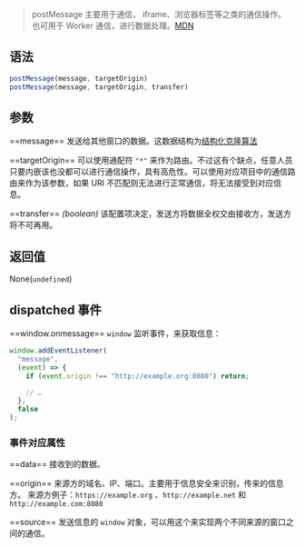 > postMessage 主要用于通信， iframe、浏览器标签等之类的通信操作。
> 也可用于 Worker 通信，进行数据处理。[MDN](https://developer.mozilla.org/en-US/docs/Web/API/Window/postMessage)


## 语法

```javascript
postMessage(message, targetOrigin)
postMessage(message, targetOrigin, transfer)
```

## 参数

==message== 
发送给其他窗口的数据。这数据结构为[结构化克隆算法](https://developer.mozilla.org/en-US/docs/Web/API/Web_Workers_API/Structured_clone_algorithm) 

==targetOrigin==
可以使用通配符 `"*"` 来作为路由。不过这有个缺点，任意人员只要内嵌该也没都可以进行通信操作，具有高危性。可以使用对应项目中的通信路由来作为该参数，如果 URI 不匹配则无法进行正常通信，将无法接受到对应信息。

==transfer== *(boolean)*
该配置项决定，发送方将数据全权交由接收方，发送方将不可再用。

## 返回值

None(`undefined`)

## dispatched 事件

==window.onmessage== 
`window` 监听事件，来获取信息：

```javascript
window.addEventListener(
  "message",
  (event) => {
    if (event.origin !== "http://example.org:8080") return;

    // …
  },
  false
);
```

### 事件对应属性

==data== 
接收到的数据。

==origin==
来源方的域名、IP、端口。主要用于信息安全来识别，传来的信息方。
来源方例子：`https://example.org` 、`http://example.net` 和 `http://example.com:8080`

==source==
发送信息的 `window` 对象，可以用这个来实现两个不同来源的窗口之间的通信。